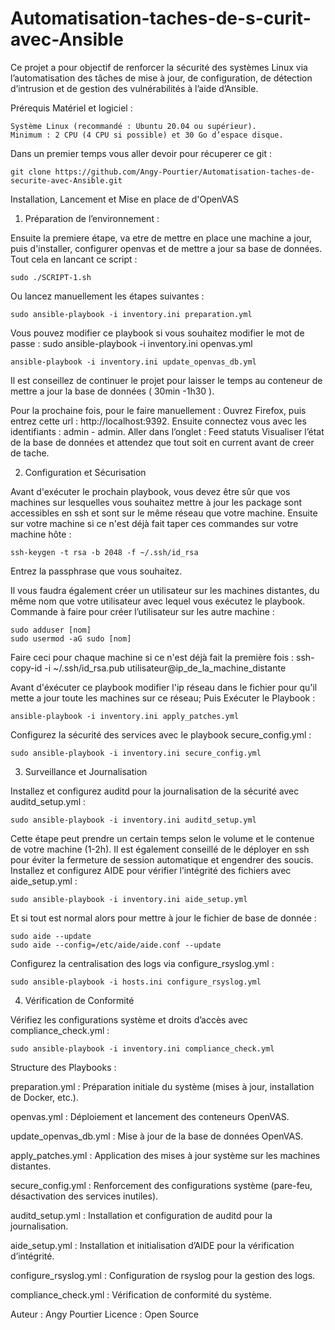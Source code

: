 # Automatisation-taches-de-s-curit-avec-Ansible
Ce projet a pour objectif de renforcer la sécurité des systèmes Linux via l’automatisation des tâches de mise à jour, de configuration, de détection d’intrusion et de gestion des vulnérabilités à l’aide d’Ansible.


Prérequis
Matériel et logiciel :

    Système Linux (recommandé : Ubuntu 20.04 ou supérieur).
    Minimum : 2 CPU (4 CPU si possible) et 30 Go d’espace disque.


Dans un premier temps vous aller devoir pour récuperer ce git : 

    git clone https://github.com/Angy-Pourtier/Automatisation-taches-de-securite-avec-Ansible.git




Installation, Lancement et Mise en place de d'OpenVAS

1. Préparation de l’environnement :

Ensuite la premiere étape, va etre de mettre en place une machine a jour, puis d'installer, configurer openvas et de mettre a jour sa base de données.
Tout cela en lancant ce script : 

    sudo ./SCRIPT-1.sh


Ou lancez manuellement les étapes suivantes :

    sudo ansible-playbook -i inventory.ini preparation.yml

  Vous pouvez modifier ce playbook si vous souhaitez modifier le mot de passe : 
  sudo ansible-playbook -i inventory.ini openvas.yml
  
    ansible-playbook -i inventory.ini update_openvas_db.yml


Il est conseillez de continuer le projet pour laisser le temps au conteneur de mettre a jour la base de données ( 30min -1h30 ).

Pour la prochaine fois, pour le faire manuellement : 
Ouvrez Firefox, puis entrez cette url : http://localhost:9392.
Ensuite connectez vous avec les identifiants : admin - admin.
Aller dans l’onglet : Feed statuts
Visualiser l’état de la base de données et attendez que tout soit en current avant de creer de tache.



2. Configuration et Sécurisation

  Avant d'exécuter le prochain playbook, vous devez être sûr que vos machines sur lesquelles vous souhaitez mettre à jour les package sont accessibles en ssh et sont sur le même réseau que votre machine. Ensuite sur votre machine si ce n'est déjà fait taper ces commandes sur votre machine hôte : 

    ssh-keygen -t rsa -b 2048 -f ~/.ssh/id_rsa
  
Entrez la passphrase que vous souhaitez.



Il vous faudra également créer un utilisateur sur les machines distantes, du même nom que votre utilisateur avec lequel vous exécutez le playbook.
Commande à faire pour créer l’utilisateur sur les autre machine : 

    sudo adduser [nom]
    sudo usermod -aG sudo [nom]



Faire ceci pour chaque machine si ce n'est déjà fait la première fois :
    ssh-copy-id -i ~/.ssh/id_rsa.pub utilisateur@ip_de_la_machine_distante



Avant d'éxécuter ce playbook modifier l'ip réseau dans le fichier pour qu'il mette a jour toute les machines sur ce réseau; Puis Exécuter le Playbook :

    ansible-playbook -i inventory.ini apply_patches.yml


Configurez la sécurité des services avec le playbook secure_config.yml : 

    sudo ansible-playbook -i inventory.ini secure_config.yml




3. Surveillance et Journalisation

Installez et configurez auditd pour la journalisation de la sécurité avec auditd_setup.yml :

    sudo ansible-playbook -i inventory.ini auditd_setup.yml

  

Cette étape peut prendre un certain temps selon le volume et le contenue de votre machine (1-2h). Il est également conseillé de le déployer en ssh pour éviter la fermeture de session automatique et engendrer des soucis. Installez et configurez AIDE pour vérifier l’intégrité des fichiers avec aide_setup.yml :

    sudo ansible-playbook -i inventory.ini aide_setup.yml



Et si tout est normal alors pour mettre à jour le fichier de base de donnée :

 	sudo aide --update
    sudo aide --config=/etc/aide/aide.conf --update



Configurez la centralisation des logs via configure_rsyslog.yml :

    sudo ansible-playbook -i hosts.ini configure_rsyslog.yml




4. Vérification de Conformité


Vérifiez les configurations système et droits d’accès avec compliance_check.yml :

    sudo ansible-playbook -i inventory.ini compliance_check.yml


  

Structure des Playbooks : 


preparation.yml : Préparation initiale du système (mises à jour, installation de Docker, etc.).
    
openvas.yml : Déploiement et lancement des conteneurs OpenVAS.
    
update_openvas_db.yml : Mise à jour de la base de données OpenVAS.
    
apply_patches.yml : Application des mises à jour système sur les machines distantes.
    
secure_config.yml : Renforcement des configurations système (pare-feu, désactivation des services inutiles).

auditd_setup.yml : Installation et configuration de auditd pour la journalisation.

aide_setup.yml : Installation et initialisation d’AIDE pour la vérification d’intégrité.

configure_rsyslog.yml : Configuration de rsyslog pour la gestion des logs.

compliance_check.yml : Vérification de conformité du système.



Auteur : Angy Pourtier
Licence : Open Source
